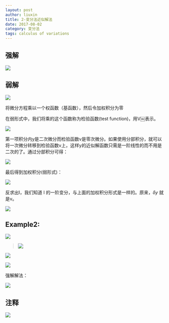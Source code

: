```yaml
---
layout: post
author: liuxin
title: 2-变分法近似解法
date: 2017-08-02
category: 变分法
tags: calculus of variations 
---
```



## 强解

![][image-1]

## 弱解

![][image-2]

将微分方程乘以一个权函数（基函数），然后令加权积分为零

在弱形式中，我们将乘的这个函数称为检验函数(test function)，用V￼表示。

![][image-3]

第一项积分内y是二次微分而检验函数v是零次微分。如果使用分部积分，就可以将一次微分转移到检验函数v上，这样y的近似解函数只需是一阶线性的而不用是二次的了。通过分部积分可得：

![][image-4]

最后得到加权积分(弱形式)：

![][image-5]

反求出I，我们知道 I 的一阶变分，与上面的加权积分形式是一样的。原来，$\delta y$ 就是v。

![][image-6]

## Example2:

![][image-7]

> ![][image-8]

![][image-9]

![][image-10]

强解解法：

![][image-11]

## 注释

![][image-12]

[image-1]:	http://wx2.sinaimg.cn/mw690/8db2c8cbgy1ficnnlgy4dj20i60egtb9.jpg
[image-2]:	http://wx3.sinaimg.cn/mw690/8db2c8cbly1fiaw27g8gij20jb02rmxn.jpg
[image-3]:	http://wx4.sinaimg.cn/mw690/8db2c8cbgy1fiawxi3fzzj20kt050js0.jpg
[image-4]:	http://wx4.sinaimg.cn/mw690/8db2c8cbgy1fiawxjy0huj20kq02wwev.jpg
[image-5]:	http://wx3.sinaimg.cn/mw690/8db2c8cbgy1fiawxlswh9j20i101y0su.jpg
[image-6]:	http://wx4.sinaimg.cn/mw690/8db2c8cbgy1fiaythj8auj20gx04aq3f.jpg
[image-7]:	http://wx3.sinaimg.cn/mw690/8db2c8cbgy1fiaytj4a0wj20g605djs0.jpg
[image-8]:	http://wx3.sinaimg.cn/mw690/8db2c8cbgy1fickqggrnrj20dn067t9k.jpg
[image-9]:	http://wx3.sinaimg.cn/mw690/8db2c8cbgy1fickqifcsij20fx0e3jtb.jpg
[image-10]:	http://wx2.sinaimg.cn/mw690/8db2c8cbgy1fickqkcv6zj20gj05yt9l.jpg
[image-11]:	http://wx2.sinaimg.cn/mw690/8db2c8cbgy1ficnnnkdnqj20hl0cc763.jpg
[image-12]:	http://wx1.sinaimg.cn/mw690/8db2c8cbly1fiaw28zmuej20iy05h74w.jpg
